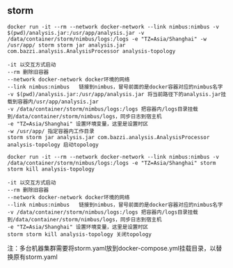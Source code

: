 ## storm

```
docker run -it --rm --network docker-network --link nimbus:nimbus -v $(pwd)/analysis.jar:/usr/app/analysis.jar -v /data/container/storm/nimbus/logs:/logs -e "TZ=Asia/Shanghai" -w /usr/app/ storm storm jar analysis.jar com.bazzi.analysis.AnalysisProcessor analysis-topology
```
    -it 以交互方式启动
    --rm 删除旧容器
    --network docker-network docker环境的网络
    --link nimbus:nimbus   链接到nimbus，冒号前面的是docker容器对应的nimbus名字
    -v $(pwd)/analysis.jar:/usr/app/analysis.jar 将当前路径下的analysis.jar挂载到容器内/usr/app/analysis.jar
    -v /data/container/storm/nimbus/logs:/logs 把容器内/logs目录挂载到/data/container/storm/nimbus/logs，同步日志到宿主机
    -e "TZ=Asia/Shanghai" 设置环境变量，这里是设置时区
    -w /usr/app/ 指定容器内工作目录
    storm storm jar analysis.jar com.bazzi.analysis.AnalysisProcessor analysis-topology 启动topology

```
docker run -it --rm --network docker-network --link nimbus:nimbus -v /data/container/storm/nimbus/logs:/logs -e "TZ=Asia/Shanghai" storm storm kill analysis-topology
```
    -it 以交互方式启动
    --rm 删除旧容器
    --network docker-network docker环境的网络
    --link nimbus:nimbus   链接到nimbus，冒号前面的是docker容器对应的nimbus名字
    -v /data/container/storm/nimbus/logs:/logs 把容器内/logs目录挂载到/data/container/storm/nimbus/logs，同步日志到宿主机
    -e "TZ=Asia/Shanghai" 设置环境变量，这里是设置时区
    storm storm kill analysis-topology 关闭topology


注：多台机器集群需要将storm.yaml放到docker-compose.yml挂载目录，以替换原有storm.yaml
